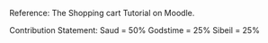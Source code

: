 Reference:
The Shopping cart Tutorial on Moodle.

Contribution Statement:
Saud = 50%
Godstime = 25%
Sibeil = 25%
